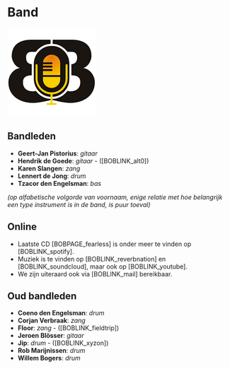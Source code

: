 # Band

![Bunch of Bunk logo](images/BoB-logo.png#albumcover)

## Bandleden

- **Geert-Jan Pistorius**: *gitaar*
- **Hendrik de Goede**: *gitaar* - ([BOBLINK_alt0])
- **Karen Slangen**: *zang*
- **Lennert de Jong**: *drum*
- **Tzacor den Engelsman**: *bas*

*(op alfabetische volgorde van voornaam, enige relatie met hoe belangrijk een type instrument is in de band, is puur toeval)*

## Online

- Laatste CD [BOBPAGE_fearless] is onder meer te vinden op [BOBLINK_spotify].
- Muziek is te vinden op [BOBLINK_reverbnation] en [BOBLINK_soundcloud], maar ook op [BOBLINK_youtube].
- We zijn uiteraard ook via [BOBLINK_mail] bereikbaar.

## Oud bandleden

- **Coeno den Engelsman**: *drum*
- **Corjan Verbraak**: *zang*
- **Floor**: *zang* - ([BOBLINK_fieldtrip])
- **Jeroen Blösser**: *gitaar*
- **Jip**: *drum* - ([BOBLINK_xyzon])
- **Rob Marijnissen**: *drum*
- **Willem Bogers**: *drum*
